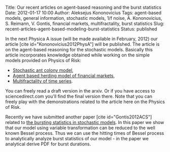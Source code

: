 Title: Our recent articles on agent-based reasoning and the burst statistics
Date: 2012-01-17 10:00
Author: Aleksejus Kononovicius
Tags: agent-based models, general information, stochastic models, 1/f noise, A. Kononovicius, S. Reimann, V. Gontis, financial markets, multifractality, burst statistics
Slug: recent-articles-agent-based-modeling-burst-statistics
Status: published

In the next Physica A
issue (will be made available in February, 2012) our article \[cite
id="Kononovicius2012PhysA"\] will be published. The article is on the
agent-based reasoning for the stochastic models. Basically this article
incorporates knowledge obtained while working on the simple models
provided on Physics of Risk:<!--more-->

-   [Stochastic ant colony model]({filename}/articles/2010/stochastic-ant-colony-model.md),
-   [Agent based herding model of financial markets]({filename}/articles/2011/agent-based-herding-model-financial-markets.md),
-   [Multifractality of time series]({filename}/articles/2011/multifractality-time-series.md).

You can freely read a draft version in the arxiv. Or if you have access
to sciencedirect.com you'll find the final version there. Note that you
can freely play with the demonstrations related to the article here on
the Physics of Risk.

Recently we have submitted another paper \[cite id="Gontis2012ACS"\]
related to [the bursting statistics in stochastic
models]({filename}/articles/2011/burst-statistics-non-linear-stochastic-models.md).
In this paper we show that our model using variable transformation can
be reduced to the well known Bessel process. Thus we can use the hitting
times of Bessel process to analytically analyze burst statistics of our
model - in the paper we analytical derive PDF for burst
durations.
